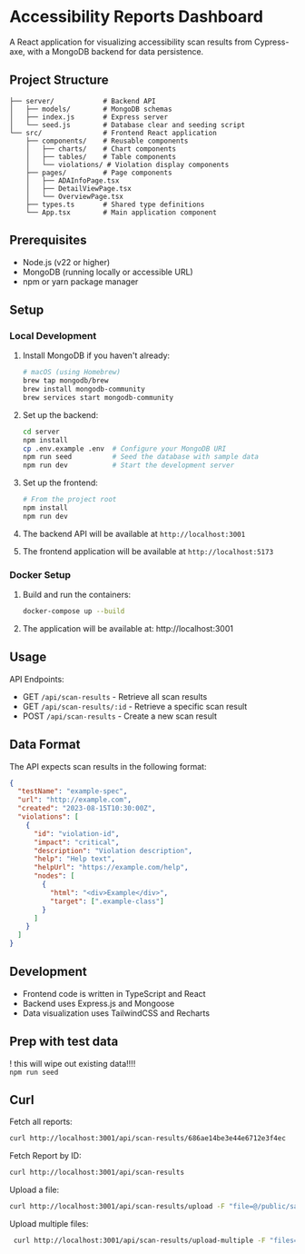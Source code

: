 # Accessibility Reports Dashboard

A React application for visualizing accessibility scan results from Cypress-axe, with a MongoDB backend for data persistence.

## Project Structure

```
├── server/            # Backend API
│   ├── models/        # MongoDB schemas
│   ├── index.js       # Express server
│   └── seed.js        # Database clear and seeding script
└── src/               # Frontend React application
    ├── components/    # Reusable components
    │   ├── charts/    # Chart components
    │   ├── tables/    # Table components
    │   └── violations/ # Violation display components
    ├── pages/         # Page components
    │   ├── ADAInfoPage.tsx
    │   ├── DetailViewPage.tsx
    │   └── OverviewPage.tsx
    ├── types.ts       # Shared type definitions
    └── App.tsx        # Main application component
```

## Prerequisites

- Node.js (v22 or higher)
- MongoDB (running locally or accessible URL)
- npm or yarn package manager

## Setup

### Local Development
1. Install MongoDB if you haven't already:
   ```bash
   # macOS (using Homebrew)
   brew tap mongodb/brew
   brew install mongodb-community
   brew services start mongodb-community
   ```

2. Set up the backend:
   ```bash
   cd server
   npm install
   cp .env.example .env  # Configure your MongoDB URI
   npm run seed          # Seed the database with sample data
   npm run dev           # Start the development server
   ```

3. Set up the frontend:
   ```bash
   # From the project root
   npm install
   npm run dev
   ```

4. The backend API will be available at `http://localhost:3001`
5. The frontend application will be available at `http://localhost:5173`

### Docker Setup
1. Build and run the containers:
   ```bash
   docker-compose up --build
   ```

2. The application will be available at: http://localhost:3001

## Usage
API Endpoints:
   - GET `/api/scan-results` - Retrieve all scan results
   - GET `/api/scan-results/:id` - Retrieve a specific scan result
   - POST `/api/scan-results` - Create a new scan result

## Data Format

The API expects scan results in the following format:

```json
{
  "testName": "example-spec",
  "url": "http://example.com",
  "created": "2023-08-15T10:30:00Z",
  "violations": [
    {
      "id": "violation-id",
      "impact": "critical",
      "description": "Violation description",
      "help": "Help text",
      "helpUrl": "https://example.com/help",
      "nodes": [
        {
          "html": "<div>Example</div>",
          "target": [".example-class"]
        }
      ]
    }
  ]
}
```

## Development

- Frontend code is written in TypeScript and React
- Backend uses Express.js and Mongoose
- Data visualization uses TailwindCSS and Recharts

## Prep with test data
! this will wipe out existing data!!!!  
`npm run seed`

## Curl
Fetch all reports:  
```bash
curl http://localhost:3001/api/scan-results/686ae14be3e44e6712e3f4ec
```  

Fetch Report by ID:  
```bash
curl http://localhost:3001/api/scan-results 
```  
Upload a file:
```bash
curl http://localhost:3001/api/scan-results/upload -F "file=@/public/sample-data_copy.json"
```

Upload multiple files:
```bash
 curl http://localhost:3001/api/scan-results/upload-multiple -F "files=@/location/test-result.json" -F "files=@sample-data_copy.json"
```

